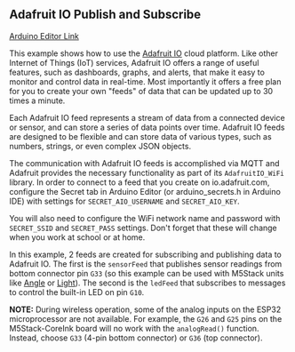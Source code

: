 ## Adafruit IO Publish and Subscribe   

[Arduino Editor Link](https://create.arduino.cc/editor/n-p/c3c109ac-8f50-4f57-96f9-67ff6c52fa50/preview)   

This example shows how to use the [Adafruit IO](https://io.adafruit.com/) cloud platform.   Like other Internet of Things (IoT) services, Adafruit IO offers a range of useful features, such as dashboards, graphs, and alerts, that make it easy to monitor and control data in real-time.  Most importantly it offers a free plan for you to create your own "feeds" of data that can be updated up to 30 times a minute.

Each Adafruit IO feed represents a stream of data from a connected device or sensor, and can store a series of data points over time. Adafruit IO feeds are designed to be flexible and can store data of various types, such as numbers, strings, or even complex JSON objects.

The communication with Adafruit IO feeds is accomplished via MQTT and Adafruit provides the necessary functionality as part of its `AdafruitIO_WiFi` library.  In order to connect to a feed that you create on io.adafruit.com, configure the Secret tab in Arduino Editor (or arduino_secrets.h in Arduino IDE) with settings for `SECRET_AIO_USERNAME` and `SECRET_AIO_KEY`.  

You will also need to configure the WiFi network name and password with `SECRET_SSID` and `SECRET_PASS` settings.  Don't forget that these will change when you work at school or at home.  

In this example, 2 feeds are created for subscribing and publishing data to Adafruit IO.  The first is the `sensorFeed` that publishes sensor readings from bottom connector pin `G33` (so this example can be used with M5Stack units like [Angle](https://docs.m5stack.com/en/unit/angle) or [Light](https://docs.m5stack.com/en/unit/light)).  The second is the `ledFeed` that subscribes to messages to control the built-in LED on pin `G10`.  

**NOTE:** During wireless operation, some of the analog inputs on the ESP32 microprocessor are not available.  For example, the `G26` and `G25` pins on the M5Stack-CoreInk board will no work with the `analogRead()` function.  Instead, choose `G33` (4-pin bottom connector) or `G36` (top connector).
